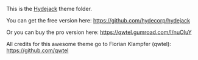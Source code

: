This is the [Hydejack](https://hydejack.com/) theme folder.

You can get the free version here: https://github.com/hydecorp/hydejack

Or you can buy the pro version here: https://qwtel.gumroad.com/l/nuOluY

All credits for this awesome theme go to Florian Klampfer (qwtel): https://github.com/qwtel